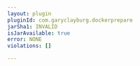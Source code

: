 ```yaml
---
layout: plugin
pluginId: com.garyclayburg.dockerprepare
jarSha1: INVALID
isJarAvailable: true
error: NONE
violations: []

---
```

